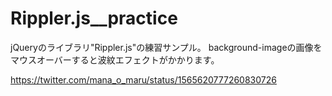 # Rippler.js__practice

jQueryのライブラリ"Rippler.js"の練習サンプル。
background-imageの画像をマウスオーバーすると波紋エフェクトがかかります。

https://twitter.com/mana_o_maru/status/1565620777260830726
